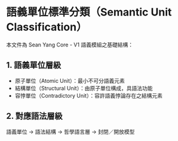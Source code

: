 # 語義單位標準分類（Semantic Unit Classification）

本文件為 Sean Yang Core - V1 語義模組之基礎結構：

## 1. 語義單位層級

- 原子單位（Atomic Unit）：最小不可分語義元素
- 結構單位（Structural Unit）：由原子單位構成，具語法功能
- 容悖單位（Contradictory Unit）：容許語義悖論存在之結構元素

## 2. 對應語法層級

語義單位 → 語法結構 → 哲學語言層 → 封閉／開放模型

